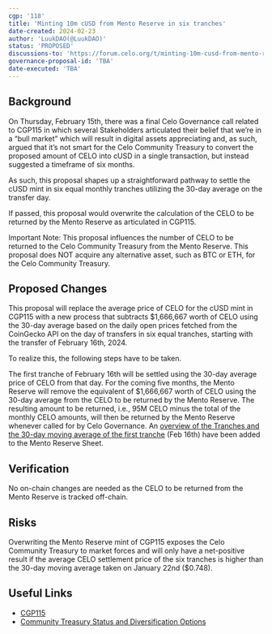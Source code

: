 ```yaml
---
cgp: '118'
title: 'Minting 10m cUSD from Mento Reserve in six tranches'
date-created: 2024-02-23
author: 'LuukDAO(@LuukDAO)'
status: 'PROPOSED'
discussions-to: 'https://forum.celo.org/t/minting-10m-cusd-from-mento-reserve-in-six-tranches/7458/1'
governance-proposal-id: 'TBA'
date-executed: 'TBA'
---
```

<!-- Please view another completed proposal for reference on filling the above section. It is important the type is correct eg Number, String -->
 
 
## Background
On Thursday, February 15th, there was a final Celo Governance call related to CGP115 in which several Stakeholders articulated their belief that we’re in a “bull market” which will result in digital assets appreciating and, as such, argued that it’s not smart for the Celo Community Treasury to convert the proposed amount of CELO into cUSD in a single transaction, but instead suggested a timeframe of six months.

As such, this proposal shapes up a straightforward pathway to settle the cUSD mint in six equal monthly tranches utilizing the 30-day average on the transfer day.

If passed, this proposal would overwrite the calculation of the CELO to be returned by the Mento Reserve as articulated in CGP115.

Important Note: This proposal influences the number of CELO to be returned to the Celo Community Treasury from the Mento Reserve. This proposal does NOT acquire any alternative asset, such as BTC or ETH, for the Celo Community Treasury.
 
## Proposed Changes
This proposal will replace the average price of CELO for the cUSD mint in CGP115 with a new process that subtracts $1,666,667 worth of CELO using the 30-day average based on the daily open prices fetched from the CoinGecko API on the day of transfers in six equal tranches, starting with the transfer of February 16th, 2024.

To realize this, the following steps have to be taken.

The first tranche of February 16th will be settled using the 30-day average price of CELO from that day.
For the coming five months, the Mento Reserve will remove the equivalent of $1,666,667 worth of CELO using the 30-day average from the CELO to be returned by the Mento Reserve.
The resulting amount to be returned, i.e., 95M CELO minus the total of the monthly CELO amounts, will then be returned by the Mento Reserve whenever called for by Celo Governance.
An  [overview of the Tranches and the 30-day moving average of the first tranche](https://docs.google.com/spreadsheets/d/1C7AynpmqsY8zL-M8jZw6mbIMkj5JC21Zr-WWGwhI5wI/edit?usp=sharing) (Feb 16th) have been added to the Mento Reserve Sheet.

## Verification
No on-chain changes are needed as the CELO to be returned from the Mento Reserve is tracked off-chain. 

## Risks
Overwriting the Mento Reserve mint of CGP115 exposes the Celo Community Treasury to market forces and will only have a net-positive result if the average CELO settlement price of the six tranches is higher than the 30-day moving average taken on January 22nd ($0.748).

## Useful Links
- [CGP115](https://forum.celo.org/t/celo-governance-development-sprint-ahead-of-cel2/6742)
- [Community Treasury Status and Diversification Options](https://forum.celo.org/t/community-treasury-status-and-diversification-options/7451)
